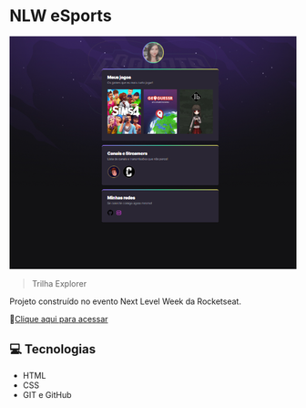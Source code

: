 # NLW eSports 

![preview](./.github/preview.png)

> Trilha Explorer

Projeto construído no evento Next Level Week da Rocketseat.

🔗[Clique aqui para acessar](https://anamariafreire.github.io/nlw-esports-explorer/)


## 💻 Tecnologias

- HTML
- CSS
- GIT e GitHub